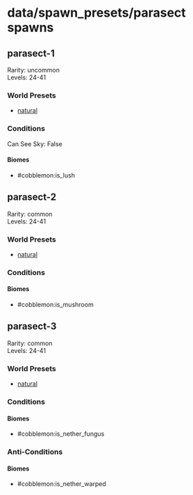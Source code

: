 # data/spawn_presets/parasect spawns  
  
## parasect-1  
Rarity: uncommon  
Levels: 24-41  
  
### World Presets  
* [natural](/data/spawn_data/natural.md)  
  
### Conditions  
Can See Sky: False  
  
#### Biomes  
  * #cobblemon:is_lush
  
  
## parasect-2  
Rarity: common  
Levels: 24-41  
  
### World Presets  
* [natural](/data/spawn_data/natural.md)  
  
### Conditions  
  
#### Biomes  
  * #cobblemon:is_mushroom
  
  
## parasect-3  
Rarity: common  
Levels: 24-41  
  
### World Presets  
* [natural](/data/spawn_data/natural.md)  
  
### Conditions  
  
#### Biomes  
  * #cobblemon:is_nether_fungus
  
  
### Anti-Conditions  
  
#### Biomes  
  * #cobblemon:is_nether_warped
  
